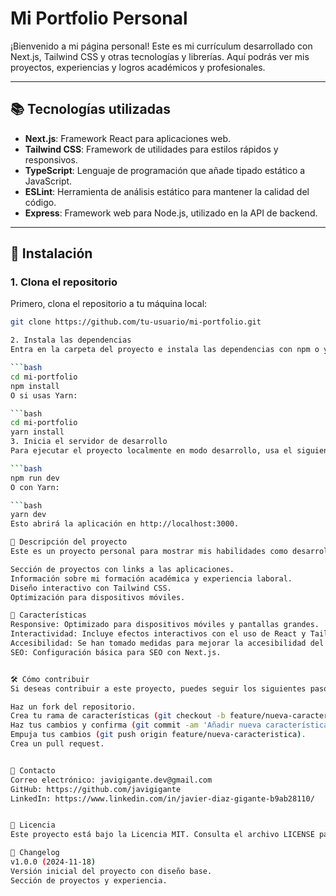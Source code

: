 # Mi Portfolio Personal

¡Bienvenido a mi página personal! Este es mi currículum desarrollado con Next.js, Tailwind CSS y otras tecnologías y librerías. 
Aquí podrás ver mis proyectos, experiencias y logros académicos y profesionales.

---

## 📚 **Tecnologías utilizadas**

- **Next.js**: Framework React para aplicaciones web.
- **Tailwind CSS**: Framework de utilidades para estilos rápidos y responsivos.
- **TypeScript**: Lenguaje de programación que añade tipado estático a JavaScript.
- **ESLint**: Herramienta de análisis estático para mantener la calidad del código.
- **Express**: Framework web para Node.js, utilizado en la API de backend.

---

## 🚀 **Instalación**

### 1. Clona el repositorio
Primero, clona el repositorio a tu máquina local:

```bash
git clone https://github.com/tu-usuario/mi-portfolio.git

2. Instala las dependencias
Entra en la carpeta del proyecto e instala las dependencias con npm o yarn:

```bash
cd mi-portfolio
npm install
O si usas Yarn:

```bash
cd mi-portfolio
yarn install
3. Inicia el servidor de desarrollo
Para ejecutar el proyecto localmente en modo desarrollo, usa el siguiente comando:

```bash
npm run dev
O con Yarn:

```bash
yarn dev
Esto abrirá la aplicación en http://localhost:3000.

📖 Descripción del proyecto
Este es un proyecto personal para mostrar mis habilidades como desarrollador. La estructura es sencilla, con un diseño minimalista y responsivo. Algunas de las características incluyen:

Sección de proyectos con links a las aplicaciones.
Información sobre mi formación académica y experiencia laboral.
Diseño interactivo con Tailwind CSS.
Optimización para dispositivos móviles.

📌 Características
Responsive: Optimizado para dispositivos móviles y pantallas grandes.
Interactividad: Incluye efectos interactivos con el uso de React y Tailwind.
Accesibilidad: Se han tomado medidas para mejorar la accesibilidad del sitio.
SEO: Configuración básica para SEO con Next.js.


🛠️ Cómo contribuir
Si deseas contribuir a este proyecto, puedes seguir los siguientes pasos:

Haz un fork del repositorio.
Crea tu rama de características (git checkout -b feature/nueva-caracteristica).
Haz tus cambios y confirma (git commit -am 'Añadir nueva característica').
Empuja tus cambios (git push origin feature/nueva-caracteristica).
Crea un pull request.


📧 Contacto
Correo electrónico: javigigante.dev@gmail.com
GitHub: https://github.com/javigigante
LinkedIn: https://www.linkedin.com/in/javier-diaz-gigante-b9ab28110/


📝 Licencia
Este proyecto está bajo la Licencia MIT. Consulta el archivo LICENSE para más detalles.

🔧 Changelog
v1.0.0 (2024-11-18)
Versión inicial del proyecto con diseño base.
Sección de proyectos y experiencia.